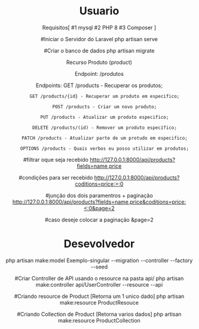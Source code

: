 <center>
<center>
<h1>Usuario</h1>
Requisitos[
#1 mysql
#2 PHP 8
#3 Composer
]

#Iniciar o Servidor do Laravel
php artisan serve

#Criar o banco de dados
php artisan migrate

Recurso Produto (product)

Endpoint: /produtos

Endpoints:
		GET /products - Recuperar os produtos;
		
		GET /products/{id} - Recuperar um produto em especifico;
		
		POST /products - Criar um novo produto;
		
		PUT /products - Atualizar um produto especifico;
		
		DELETE /products/(id) - Remover um produto específico;
		
		PATCH /products - Atualizar parte de um protudo em especifico;
		
		OPTIONS /products - Quais verbos eu posso utilizar em produtos;

#filtrar oque seja recebido
http://127.0.0.1:8000/api/products?fields=name,price

#condições para ser recebido
​http://127.0.0.1:8000/api/products?coditions=price:>:0

#junção dos dois paramentros + paginação
http://127.0.0.1:8000/api/products?fields=name,price&coditions=price:<:0&page=2

#caso deseje colocar a paginação
&page=2

</center>
<center>

<h1>Desevolvedor</h1>

php artisan make:model Exemplo-singular --migration --controller --factory --seed

#Criar Controller de API usando o resource na pasta api/
php artisan make:controller api/UserController --resource --api

#Criando resource de Product [Retorna um 1 unico dado]
php artisan make:resource ProductResouce

#Criando Collection de Product [Retorna varios dados]
php artisan make:resource ProductCollection

</center>
</center>
</center>

